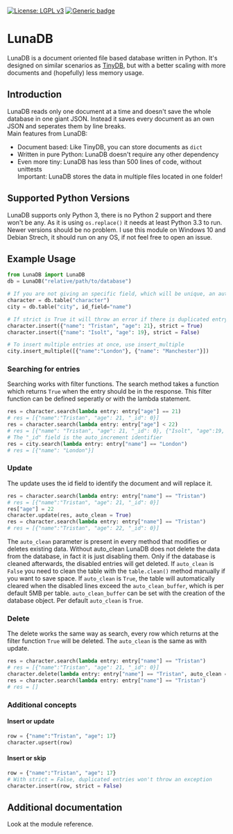 [![License: LGPL v3](https://img.shields.io/badge/License-LGPL%20v3-blue.svg)](https://www.gnu.org/licenses/lgpl-3.0)
[![Generic badge](https://img.shields.io/badge/Python%20Version-3.x-green.svg)]()
# LunaDB
LunaDB is a document oriented file based database written in Python. It's designed on similar scenarios as [TinyDB](https://github.com/msiemens/tinydb), but with a better scaling with more documents and (hopefully) less memory usage. 
## Introduction
LunaDB reads only one document at a time and doesn't save the whole database in one giant JSON. Instead it saves every document as an own JSON and seperates them by line breaks.  
Main features from LunaDB:
* Document based: Like TinyDB, you can store documents as `dict`
* Written in pure Python: LunaDB doesn't require any other dependency
* Even more tiny: LunaDB has less than 500 lines of code, without unittests  
Important: LunaDB stores the data in multiple files located in one folder!
## Supported Python Versions
LunaDB supports only Python 3, there is no Python 2 support and there won't be any. As it is using `os.replace()` it needs at least Python 3.3 to run. Newer versions should be no problem. I use this module on Windows 10 and Debian Strech, it should run on any OS, if not feel free to open an issue.

## Example Usage
```python
from LunaDB import LunaDB
db = LunaDB("relative/path/to/database")

# If you are not giving an specific field, which will be unique, an automatic id_field will be used
character = db.table("character")
city = db.table("city", id_field="name")

# If strict is True it will throw an error if there is duplicated entry. Otherwise it will just skip the entry.
character.insert({"name": "Tristan", "age": 21}, strict = True)
character.insert({"name": "Isolt", "age": 19}, strict = False)

# To insert multiple entries at once, use insert_multiple
city.insert_multiple([{"name":"London"}, {"name": "Manchester"}])
```
### Searching for entries
Searching works with filter functions. The search method takes a function which returns `True` when the entry should be in the response. This filter function can be defined seperatly or with the lambda statement.
```python
res = character.search(lambda entry: entry["age"] == 21)
# res = [{"name":"Tristan", "age": 21, "_id": 0}]
res = character.search(lambda entry: entry["age"] < 22)
# res = [{"name": "Tristan", "age": 21, "_id": 0}, {"Isolt", "age":19, "_id":1}]
# The "_id" field is the auto_increment identifier
res = city.search(lambda entry: entry["name"] == "London")
# res = [{"name": "London"}]
```
### Update
The update uses the id field to identify the document and will replace it.
```python
res = character.search(lambda entry: entry["name"] == "Tristan")
# res = [{"name":"Tristan", "age": 21, "_id": 0}]
res["age"] = 22
character.update(res, auto_clean = True)
res = character.search(lambda entry: entry["name"] == "Tristan")
# res = [{"name":"Tristan", "age": 22, "_id": 0}]
```
The `auto_clean` parameter is present in every method that modifies or deletes existing data. Without auto_clean LunaDB does not delete the data from the database, in fact it is just disabling them. Only if the database is cleaned afterwards, the disabled entries will get deleted. If `auto_clean` is `False` you need to clean the table with the `table.clean()` method manually if you want to save space. If `auto_clean` is `True`, the table will automatically cleared when the disabled lines exceed the `auto_clean_buffer`, which is per default 5MB per table. `auto_clean_buffer` can be set with the creation of the database object. Per default `auto_clean` is `True`. 
### Delete
The delete works the same way as search, every row which returns at the filter function `True` will be deleted. The `auto_clean` is the same as with update.
```python
res = character.search(lambda entry: entry["name"] == "Tristan")
# res = [{"name":"Tristan", "age": 21, "_id": 0}]
character.delete(lambda entry: entry["name"] == "Tristan", auto_clean = True)
res = character.search(lambda entry: entry["name"] == "Tristan")
# res = []
```
### Additional concepts
#### Insert or update
```python
row = {"name":"Tristan", "age": 17}
character.upsert(row)
```
#### Insert or skip
```python
row = {"name":"Tristan", "age": 17}
# With strict = False, duplicated entries won't throw an exception
character.insert(row, strict = False)
```

## Additional documentation
Look at the module reference.

